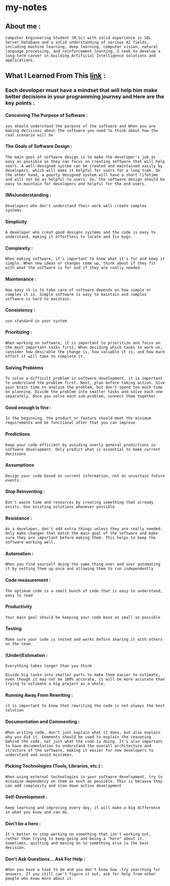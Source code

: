 # **my-notes**

## **About me :**
    Computer Engineering Student (M.Sc) with solid experience in SQL Server Database and a solid understanding of various AI fields, including machine learning, deep learning, computer vision, natural language processing, and reinforcement learning. I seek to develop a long-term career in building Artificial Intelligence Solutions and applications.


## **What I Learned From This [link](https://www.freecodecamp.org/news/learn-the-fundamentals-of-a-good-developer-mindset-in-15-minutes-81321ab8a682/) :**


### Each developer must have a mindset that will help him make better decisions in your programming journey and Here are the key points : 

    
####  **Conceiving The Purpose of Software :**

    you should understand the purpose of the software and When you are making decisions about the software you need to think about how the real scenario will be

####  **The Goals of Software Design :**

    The main goal of software design is to make the developer's job as easy as possible so they can focus on creating software that will help users. A well-designed system can be created and maintained easily by developers, which will make it helpful for users for a long time. On the other hand, a poorly designed system will have a short lifetime and will not be as helpful to users. So, the software design should be easy to maintain for developers and helpful for the end-users.


####  **(Mis)understanding :**

    Developers who don't understand their work well create complex systems.

####  **Simplicity**

    A developer who creat good designs systems and the code is easy to understand, making it effortless to locate and fix bugs.

####  **Complexity :**

    When making software, it's important to know what it's for and keep it simple. When new ideas or changes come up, think about if they fit with what the software is for and if they are really needed.

####  **Maintenance :**

    How easy it is to take care of software depends on how simple or complex it is. Simple software is easy to maintain and complex software is hard to maintain.

####  **Consistency :**

    use standard in your system

####  **Prioritizing :**

    When working on software, it is important to prioritize and focus on the most important tasks first. When deciding which tasks to work on, consider how desirable the change is, how valuable it is, and how much effort it will take to complete it.

####  **Solving Problems**

    To solve a difficult problem in software development, it is important to understand the problem first. Next, plan before taking action. Give your brain time to analyze the problem, but don't spend too much time on planning. Divide the problem into smaller tasks and solve each one separately. Once you solve each sub-problem, connect them together.
    
####  **Good enough is fine :**

    In the beginning, the product or feature should meet the minimum requirements and be functional after that you can improve 

####  **Predictions**

    Keep your code efficient by avoiding overly general predictions in software development. Only predict what is essential to make current decisions

####  **Assumptions**

    Design your code based on current information, not on uncertain future events.

####  **Stop Reinventing :**

    Don't waste time and resources by creating something that already exists. Use existing solutions whenever possible

####  **Resistance :**

    As a developer, don't add extra things unless they are really needed. Only make changes that match the main goal of the software and make sure they are important before making them. This helps to keep the software working well.

####  **Automation :**

    When you find yourself doing the same thing over and over automating it by setting them up once and allowing them to run independently

####  **Code measurement :**

    The optimum code is a small bunch of code that is easy to understand, easy to read

####  **Productivity**

    Your main goal should be keeping your code base as small as possible

####  **Testing**

    Make sure your code is tested and works before sharing it with others on the team.

####  **(Under)Estimation :**

    Everything takes longer than you think

    Divide big tasks into smaller parts to make them easier to estimate, even though it may not be 100% accurate, it will be more accurate than trying to estimate a big project as a whole.

    

####  **Running Away From Rewriting :**

    it is important to know that rewriting the code is not always the best solution

####  **Documentation and Commenting :**

    When writing code, don't just explain what it does, but also explain why you did it. Comments should be used to explain the reasoning behind the code, not just what the code is doing. It's also important to have documentation to understand the overall architecture and structure of the software, making it easier for new developers to understand and avoid mistakes.

####  **Picking Technologies (Tools, Libraries, etc.) :**

    When using external technologies in your software development, try to minimize dependency on them as much as possible. This is because they can add complexity and slow down active development

####  **Self-Development :**

    Keep learning and improving every day, it will make a big difference in what you know and can do.

####  **Don’t be a hero :**

    It's better to stop working on something that isn't working out, rather than trying to keep going and being a "hero" about it. Sometimes, quitting and moving on to something else is the best decision.

####  **Don’t Ask Questions… Ask For Help :**

    When you have a task to do and you don't know how .try searching for answers. If you still can't figure it out, ask for help from other people who know more about it.




    